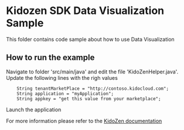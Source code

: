 # Kidozen SDK Data Visualization Sample
This folder contains code sample about how to use Data Visualization

## How to run the example

Navigate to folder 'src/main/java' and edit the file 'KidoZenHelper.java'. Update the following lines with the righ values

		String tenantMarketPlace = "http://contoso.kidocloud.com";
		String application = "myApplication";
		String appkey = "get this value from your marketplace";

Launch the application

For more information please refer to the [KidoZen documentation](http://docs.kidozen.com/)
